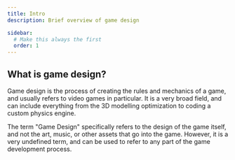 ```yaml
---
title: Intro
description: Brief overview of game design

sidebar:
  # Make this always the first
  order: 1
---
```


## What is game design?

Game design is the process of creating the rules and mechanics of a game, and usually refers to video games in particular. It is a very broad field, and can include everything from the 3D modelling optimization to coding a custom physics engine.

The term "Game Design" specifically refers to the design of the game itself, and not the art, music, or other assets that go into the game. However, it is a very undefined term, and can be used to refer to any part of the game development process.
